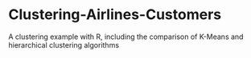 # Clustering-Airlines-Customers
A clustering example with R, including the comparison of K-Means and hierarchical clustering algorithms
